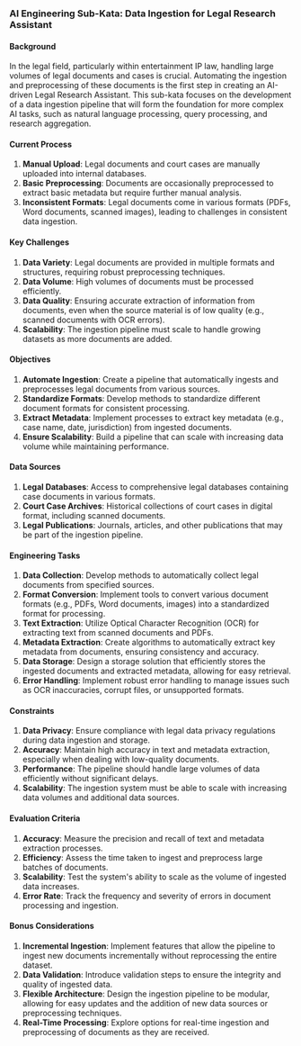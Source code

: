 ### AI Engineering Sub-Kata: Data Ingestion for Legal Research Assistant

#### Background

In the legal field, particularly within entertainment IP law, handling large volumes of legal documents and cases is crucial. Automating the ingestion and preprocessing of these documents is the first step in creating an AI-driven Legal Research Assistant. This sub-kata focuses on the development of a data ingestion pipeline that will form the foundation for more complex AI tasks, such as natural language processing, query processing, and research aggregation.

#### Current Process

1. **Manual Upload**: Legal documents and court cases are manually uploaded into internal databases.
2. **Basic Preprocessing**: Documents are occasionally preprocessed to extract basic metadata but require further manual analysis.
3. **Inconsistent Formats**: Legal documents come in various formats (PDFs, Word documents, scanned images), leading to challenges in consistent data ingestion.

#### Key Challenges

1. **Data Variety**: Legal documents are provided in multiple formats and structures, requiring robust preprocessing techniques.
2. **Data Volume**: High volumes of documents must be processed efficiently.
3. **Data Quality**: Ensuring accurate extraction of information from documents, even when the source material is of low quality (e.g., scanned documents with OCR errors).
4. **Scalability**: The ingestion pipeline must scale to handle growing datasets as more documents are added.

#### Objectives

1. **Automate Ingestion**: Create a pipeline that automatically ingests and preprocesses legal documents from various sources.
2. **Standardize Formats**: Develop methods to standardize different document formats for consistent processing.
3. **Extract Metadata**: Implement processes to extract key metadata (e.g., case name, date, jurisdiction) from ingested documents.
4. **Ensure Scalability**: Build a pipeline that can scale with increasing data volume while maintaining performance.

#### Data Sources

1. **Legal Databases**: Access to comprehensive legal databases containing case documents in various formats.
2. **Court Case Archives**: Historical collections of court cases in digital format, including scanned documents.
3. **Legal Publications**: Journals, articles, and other publications that may be part of the ingestion pipeline.

#### Engineering Tasks

1. **Data Collection**: Develop methods to automatically collect legal documents from specified sources.
2. **Format Conversion**: Implement tools to convert various document formats (e.g., PDFs, Word documents, images) into a standardized format for processing.
3. **Text Extraction**: Utilize Optical Character Recognition (OCR) for extracting text from scanned documents and PDFs.
4. **Metadata Extraction**: Create algorithms to automatically extract key metadata from documents, ensuring consistency and accuracy.
5. **Data Storage**: Design a storage solution that efficiently stores the ingested documents and extracted metadata, allowing for easy retrieval.
6. **Error Handling**: Implement robust error handling to manage issues such as OCR inaccuracies, corrupt files, or unsupported formats.

#### Constraints

1. **Data Privacy**: Ensure compliance with legal data privacy regulations during data ingestion and storage.
2. **Accuracy**: Maintain high accuracy in text and metadata extraction, especially when dealing with low-quality documents.
3. **Performance**: The pipeline should handle large volumes of data efficiently without significant delays.
4. **Scalability**: The ingestion system must be able to scale with increasing data volumes and additional data sources.

#### Evaluation Criteria

1. **Accuracy**: Measure the precision and recall of text and metadata extraction processes.
2. **Efficiency**: Assess the time taken to ingest and preprocess large batches of documents.
3. **Scalability**: Test the system's ability to scale as the volume of ingested data increases.
4. **Error Rate**: Track the frequency and severity of errors in document processing and ingestion.

#### Bonus Considerations

1. **Incremental Ingestion**: Implement features that allow the pipeline to ingest new documents incrementally without reprocessing the entire dataset.
2. **Data Validation**: Introduce validation steps to ensure the integrity and quality of ingested data.
3. **Flexible Architecture**: Design the ingestion pipeline to be modular, allowing for easy updates and the addition of new data sources or preprocessing techniques.
4. **Real-Time Processing**: Explore options for real-time ingestion and preprocessing of documents as they are received.
